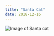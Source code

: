 ```yaml
---
title: "Santa Cat"
date: 2018-12-16
---
```


![Image of Santa cat](https://static1.squarespace.com/static/50f4afa0e4b0c7661ad32bfb/52b7a020e4b0ed250eb4dc24/52b7a6a8e4b060add9459353/1387767466837/twoguineapigs_christmas2013_black_cat_series_1500-3.jpg?format=2500w)
